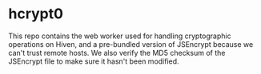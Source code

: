 # hcrypt0

This repo contains the web worker used for handling cryptographic operations on Hiven, and a pre-bundled version of JSEncrypt because we can't trust remote hosts. We also verify the MD5 checksum of the JSEncrypt file to make sure it hasn't been modified.